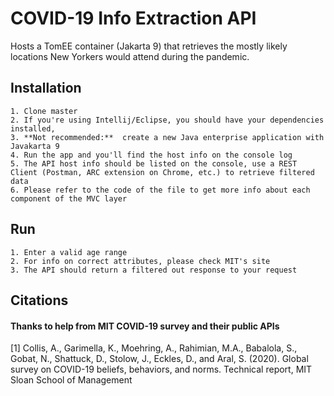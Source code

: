 # COVID-19 Info Extraction API
Hosts a TomEE container (Jakarta 9) that retrieves the mostly likely locations New Yorkers would attend during the pandemic.

## Installation
    1. Clone master
    2. If you're using Intellij/Eclipse, you should have your dependencies installed,
    3. **Not recommended:**  create a new Java enterprise application with Javakarta 9
    4. Run the app and you'll find the host info on the console log
    5. The API host info should be listed on the console, use a REST Client (Postman, ARC extension on Chrome, etc.) to retrieve filtered data
    6. Please refer to the code of the file to get more info about each component of the MVC layer

## Run
    1. Enter a valid age range
    2. For info on correct attributes, please check MIT's site
    3. The API should return a filtered out response to your request

## Citations
#### Thanks to help from MIT COVID-19 survey and their public APIs
<a id="1">[1]</a>
Collis, A., Garimella, K., Moehring, A., Rahimian, M.A., Babalola, S., Gobat, N., Shattuck, D.,  Stolow, J., Eckles, D., and Aral, S. (2020). Global survey on COVID-19 beliefs, behaviors, and norms. Technical report, MIT Sloan School of Management
